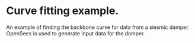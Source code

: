 <h1 align = "Left">Curve fitting example.</h1>

An example of finding the backbone curve for data from a siesmic damper.
OpenSees is used to generate input data for the damper.



